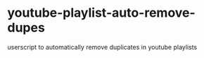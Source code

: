 # youtube-playlist-auto-remove-dupes
userscript to automatically remove duplicates in youtube playlists
